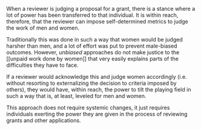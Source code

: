 When a reviewer is judging a proposal for a grant, there is a stance where a lot of power has been transferred to that individual. It is within reach, therefore, that the reviewer can impose self-determined metrics to judge the work  of men and women. 

Traditionally this was done in such a way that women would be judged harsher than men, and a lot of effort was put to prevent male-biased outcomes. However, *unbiased* approaches do not make justice to the [[unpaid work done by women]] that very easily explains parts of the difficulties they have to face. 

If a reviewer would acknowledge this and judge women accordingly (i.e. without resorting to externalizing the decision to criteria imposed by others), they would have, within reach, the power to tilt the playing field in such a way that is, at least, leveled for men and women. 

This approach does not require systemic changes, it just requires individuals exerting the power they are given in the process of reviewing grants and other applications. 

